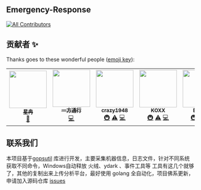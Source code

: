 ## Emergency-Response

<!-- ALL-CONTRIBUTORS-BADGE:START - Do not remove or modify this section -->
[![All Contributors](https://img.shields.io/badge/all_contributors-5-orange.svg?style=flat-square)](#contributors-)
<!-- ALL-CONTRIBUTORS-BADGE:END -->
## 贡献者 ✨

Thanks goes to these wonderful people ([emoji key](https://allcontributors.org/docs/en/emoji-key)):

<!-- ALL-CONTRIBUTORS-LIST:START - Do not remove or modify this section -->
<!-- prettier-ignore-start -->
<!-- markdownlint-disable -->
<table>
  <tr>
    <td align="center"><a href="https://github.com/Ran-Xing"><img src="https://avatars.githubusercontent.com/u/73819467?v=4?s=100" width="100px;" alt=""/><br /><sub><b>星冉</b></sub></a><br /><a href="https://github.com/XRSec/Emergency-Response/commits?author=Ran-Xing" title="Documentation">📖</a></td>
    <td align="center"><a href="https://github.com/yifaang"><img src="https://avatars.githubusercontent.com/u/88997549?v=4?s=100" width="100px;" alt=""/><br /><sub><b>一方通行</b></sub></a><br /><a href="https://github.com/XRSec/Emergency-Response/commits?author=yifaang" title="Code">💻</a></td>
    <td align="center"><a href="https://github.com/crazy1948"><img src="https://avatars.githubusercontent.com/u/74634605?v=4?s=100" width="100px;" alt=""/><br /><sub><b>crazy1948</b></sub></a><br /><a href="#infra-crazy1948" title="Infrastructure (Hosting, Build-Tools, etc)">🚇</a> <a href="https://github.com/XRSec/Emergency-Response/commits?author=crazy1948" title="Tests">⚠️</a> <a href="https://github.com/XRSec/Emergency-Response/commits?author=crazy1948" title="Code">💻</a></td>
    <td align="center"><a href="https://github.com/K0XX"><img src="https://avatars.githubusercontent.com/u/16174774?v=4?s=100" width="100px;" alt=""/><br /><sub><b>KOXX</b></sub></a><br /><a href="#infra-k0xx" title="Infrastructure (Hosting, Build-Tools, etc)">🚇</a> <a href="https://github.com/XRSec/Emergency-Response/commits?author=k0xx" title="Tests">⚠️</a> <a href="https://github.com/XRSec/Emergency-Response/commits?author=k0xx" title="Code">💻</a></td>
    <td align="center"><a href="https://bingbingzi.cn"><img src="https://avatars.githubusercontent.com/u/70050083?v=4?s=100" width="100px;" alt=""/><br /><sub><b>Bingan</b></sub></a><br /><a href="#infra-binganao" title="Infrastructure (Hosting, Build-Tools, etc)">🚇</a> <a href="https://github.com/XRSec/Emergency-Response/commits?author=binganao" title="Tests">⚠️</a> <a href="https://github.com/XRSec/Emergency-Response/commits?author=binganao" title="Code">💻</a></td>
  </tr>
</table>

<!-- markdownlint-restore -->
<!-- prettier-ignore-end -->

<!-- ALL-CONTRIBUTORS-LIST:END -->

## 联系我们

本项目基于[gopsutil](https://github.com/shirou/gopsutil) 库进行开发，主要采集机器信息，日志文件，针对不同系统获取不同命令，Windows自动释放 火绒、ydark 、事件工具等 工具有这几个就够了，其他的复制出来上传分析平台，最好使用 golang 全自动化，项目佛系更新，申请加入源码仓库  [issues](https://github.com/XRSec/Emergency-Response/issues/7)

